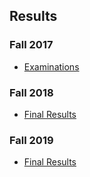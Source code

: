 ## Results

### Fall 2017

* [Examinations](https://drive.google.com/a/auca.kg/file/d/1peGXmO0beVJn_dH0qDNeCvcTrWRgu8GP/view)

### Fall 2018

* [Final Results](https://drive.google.com/file/d/1IqOYA8reYjfMp3VIjeHxPcz30BPw6Cbx/view?usp=sharing)

### Fall 2019

* [Final Results](https://drive.google.com/file/d/18vBOjn9y-lSM8ij9vulNp4cbzIZUlDK4/view?usp=sharing)

